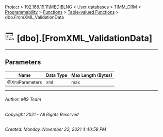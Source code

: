 #### 

[Project](../../../../../../index.md) > [192.168.19.11\\MEDIBLNG](../../../../../index.md) > [User databases](../../../../index.md) > [TIMM_CRM](../../../index.md) > [Programmability](../../index.md) > [Functions](../index.md) > [Table-valued Functions](Table-valued_Functions.md) > dbo.FromXML_ValidationData

# ![Table-valued Functions](../../../../../../Images/Function_Table32.png) [dbo].[FromXML_ValidationData]

---

## <a name="#parameters"></a>Parameters

| Name | Data Type | Max Length (Bytes) |
|---|---|---|
| @XmlParameters | xml | max |


---

###### Author:  MIS Team

###### Copyright 2021 - All Rights Reserved

###### Created: Monday, November 22, 2021 4:40:59 PM

